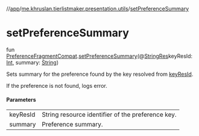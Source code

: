 //[app](../../index.md)/[me.khruslan.tierlistmaker.presentation.utils](index.md)/[setPreferenceSummary](set-preference-summary.md)

# setPreferenceSummary

fun [PreferenceFragmentCompat](https://developer.android.com/reference/kotlin/androidx/preference/PreferenceFragmentCompat.html).[setPreferenceSummary](set-preference-summary.md)(@[StringRes](https://developer.android.com/reference/kotlin/androidx/annotation/StringRes.html)keyResId: [Int](https://kotlinlang.org/api/latest/jvm/stdlib/kotlin/-int/index.html), summary: [String](https://kotlinlang.org/api/latest/jvm/stdlib/kotlin/-string/index.html))

Sets summary for the preference found by the key resolved from [keyResId](set-preference-summary.md).

If the preference is not found, logs error.

#### Parameters

| | |
|---|---|
| keyResId | String resource identifier of the preference key. |
| summary | Preference summary. |
